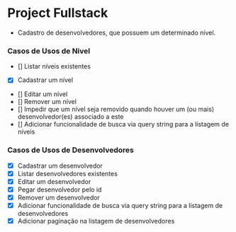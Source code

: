 # Project Fullstack
- Cadastro de desenvolvedores, que possuem um determinado nível.

### Casos de Usos de Nivel
- [] Listar níveis existentes
- [x] Cadastrar um nível
- [] Editar um nível
- [] Remover um nível
- [] Impedir que um nível seja removido quando houver um (ou mais) desenvolvedor(es) associado a este
- [] Adicionar funcionalidade de busca via query string para a listagem de níveis
### Casos de Usos de Desenvolvedores
- [x] Cadastrar um desenvolvedor
- [x] Listar desenvolvedores existentes
- [x] Editar um desenvolvedor
- [x] Pegar desenvolvedor pelo id
- [x] Remover um desenvolvedor
- [x] Adicionar funcionalidade de busca via query string para a listagem de desenvolvedores
- [x] Adicionar paginação na listagem de desenvolvedores